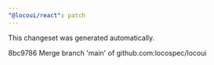 ```yaml
---
"@locoui/react": patch
---
```


 This changeset was generated automatically. 

 8bc9786 Merge branch 'main' of github.com:locospec/locoui


